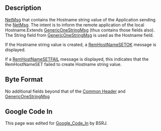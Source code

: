 ## Description

[NetMsg](IBME_GeometryService#NetMsg_Class "wikilink") that contains the
Hostname string value of the Application sending the
[NetMsg](IBME_GeometryService#NetMsg_Class "wikilink"). The intent is to
inform the remote application of the local Hostname.Extends
[GenericOneStringMsg](GenericOneStringMsg "wikilink") (thus contains
those fields also). The String field from
[GenericOneStringMsg](GenericOneStringMsg "wikilink") is used as the
Hostname field.

If the Hostname string value is created, a
[RemHostNameSETOK](RemHostNameSETOK "wikilink") message is displayed.
<BSRJ>

If a [RemHostNameSETFAIL](RemHostNameSETFAIL "wikilink") message is
displayed, this indicates that the RemHostNameSET failed to create
Hostname string value. <BSRJ>

## Byte Format

No additional fields beyond that of the [Common
Header](NetMsgTypes "wikilink") and
[GenericOneStringMsg](GenericOneStringMsg "wikilink")

## Google Code In

This page was edited for [Google_Code_In](Google_Code_In "wikilink")
by BSRJ.